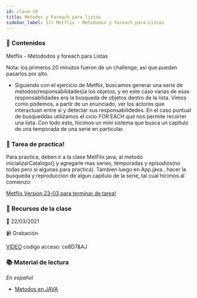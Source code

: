```yaml
---
id: clase-18
title: Metodos y Foreach para listas
sidebar_label: 17) Metflix - Metododos y foreach para Listas 
---
```




### 📝 Contenidos

Metflix - Metododos y foreach para Listas

Nota: los primeros 20 minutos fueron de un challenge, asi que pueden pasarlos por alto.

- Siguiendo con el ejercicio de Metflix, buscamos generar una serie de metodos(responsabilidades)a los objetos, y en este caso varias de esas responsabilidades era la busqueda de objetos dentro de la lista. Vimos como podemos, a partir de un enunciado, ver los actores que interactuan entre si y detectar sus responsabilidedes. En el caso puntual de busqueddas utilizamos el ciclo FOR EACH que nos permite recorrer una lista. Con todo esto, hicimos un mini sistema que busca un capitulo de una temporada de una serie en particular.

### 🚀 Tarea de practica!

Para practica, deben ir a la clase MetFlix.java, al metodo inicializarCatalogo() y agregarle mas series, temporadas y episodios(no todas pero si algunas para practica). Tambien luego en App.java , hacer la busqueda y reproduccion de algun capitulo de la serie, tal cual hicimos al comienzo.

[Metflix Version 23-03 para terminar de tarea!](https://6ta-backend-online.adaitw.org/clases/18/MetflixV20210322.zip)



### 🚀 Recursos de la clase

📆 22/03/2021

📹 Grabación

[VIDEO](https://us02web.zoom.us/rec/share/DAIM66n_0--rE70HWwpmA55cXJj_aTn9ZcD8xi5-NfkBtv6IWbqaDPcV3vTW93Cb.a5WKhb9Sz42CI_aW)
codigo acceso: ce8D7&AJ





### 📚 Material de lectura

_En español_


- [Metodos en JAVA](https://javadesdecero.es/poo/metodos-con-ejemplos/)


